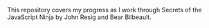This repository covers my progress as I work through Secrets of the JavaScript Ninja by John Resig and Bear Bilbeault.
